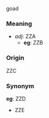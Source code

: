 goad
### Meaning
+ _adj_: ZZA
    + __eg__: ZZB

### Origin

ZZC

### Synonym

__eg__: ZZD

+ ZZE


